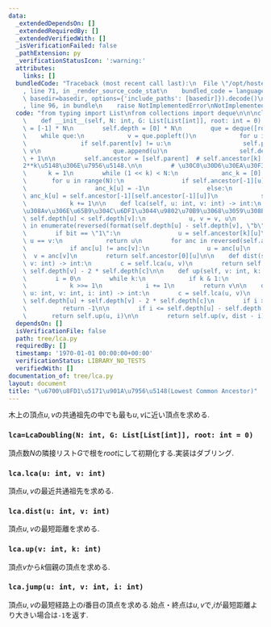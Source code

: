 ```yaml
---
data:
  _extendedDependsOn: []
  _extendedRequiredBy: []
  _extendedVerifiedWith: []
  _isVerificationFailed: false
  _pathExtension: py
  _verificationStatusIcon: ':warning:'
  attributes:
    links: []
  bundledCode: "Traceback (most recent call last):\n  File \"/opt/hostedtoolcache/PyPy/3.7.13/x64/site-packages/onlinejudge_verify/documentation/build.py\"\
    , line 71, in _render_source_code_stat\n    bundled_code = language.bundle(stat.path,\
    \ basedir=basedir, options={'include_paths': [basedir]}).decode()\n  File \"/opt/hostedtoolcache/PyPy/3.7.13/x64/site-packages/onlinejudge_verify/languages/python.py\"\
    , line 96, in bundle\n    raise NotImplementedError\nNotImplementedError\n"
  code: "from typing import List\nfrom collections import deque\n\n\nclass LcaDoubling:\n\
    \    def __init__(self, N: int, G: List[List[int]], root: int = 0):\n        self.parent\
    \ = [-1] * N\n        self.depth = [0] * N\n        que = deque([root])\n    \
    \    while que:\n            v = que.popleft()\n            for u in G[v]:\n \
    \               if self.parent[v] != u:\n                    self.parent[u] =\
    \ v\n                    que.append(u)\n                    self.depth[u] = self.depth[v]\
    \ + 1\n\n        self.ancestor = [self.parent]  # self.ancestor[k][u]\u306Fu\u306E\
    2**k\u5148\u306E\u7956\u5148.\n\n        # \u30C0\u30D6\u30EA\u30F3\u30B0\n  \
    \      k = 1\n        while (1 << k) < N:\n            anc_k = [0] * N\n     \
    \       for u in range(N):\n                if self.ancestor[-1][u] == -1:\n \
    \                   anc_k[u] = -1\n                else:\n                   \
    \ anc_k[u] = self.ancestor[-1][self.ancestor[-1][u]]\n            self.ancestor.append(anc_k)\n\
    \            k += 1\n\n    def lca(self, u: int, v: int) -> int:\n        # u\u3088\
    \u308Av\u306E\u65B9\u304C\u6DF1\u3044\u9802\u70B9\u3068\u3059\u308B\n        if\
    \ self.depth[u] < self.depth[v]:\n            u, v = v, u\n        for k, bit\
    \ in enumerate(reversed(format(self.depth[u] - self.depth[v], \"b\"))):\n    \
    \        if bit == \"1\":\n                u = self.ancestor[k][u]\n        if\
    \ u == v:\n            return u\n        for anc in reversed(self.ancestor):\n\
    \            if anc[u] != anc[v]:\n                u = anc[u]\n              \
    \  v = anc[v]\n        return self.ancestor[0][u]\n\n    def dist(self, u: int,\
    \ v: int) -> int:\n        c = self.lca(u, v)\n        return self.depth[u] +\
    \ self.depth[v] - 2 * self.depth[c]\n\n    def up(self, v: int, k: int) -> int:\n\
    \        i = 0\n        while k:\n            if k & 1:\n                v = self.ancestor[i][v]\n\
    \            k >>= 1\n            i += 1\n        return v\n\n    def jump(self,\
    \ u: int, v: int, i: int) -> int:\n        c = self.lca(u, v)\n        dist =\
    \ self.depth[u] + self.depth[v] - 2 * self.depth[c]\n        if i > dist:\n  \
    \          return -1\n\n        if i <= self.depth[u] - self.depth[c]:\n     \
    \       return self.up(u, i)\n\n        return self.up(v, dist - i)\n"
  dependsOn: []
  isVerificationFile: false
  path: tree/lca.py
  requiredBy: []
  timestamp: '1970-01-01 00:00:00+00:00'
  verificationStatus: LIBRARY_NO_TESTS
  verifiedWith: []
documentation_of: tree/lca.py
layout: document
title: "\u6700\u8FD1\u5171\u901A\u7956\u5148(Lowest Common Ancestor)"
---
```


木上の頂点$u,v$の共通祖先の中でも最も$u,v$に近い頂点を求める.

### `lca=LcaDoubling(N: int, G: List[List[int]], root: int = 0)`

頂点数$N$の隣接リスト$G$で根を$root$にして初期化する.実装はダブリング.

### `lca.lca(u: int, v: int)`

頂点$u,v$の最近共通祖先を求める.

### `lca.dist(u: int, v: int)`

頂点$u,v$の最短距離を求める.

### `lca.up(v: int, k: int)`

頂点$v$から$k$個親の頂点を求める.

### `lca.jump(u: int, v: int, i: int)`

頂点$u,v$の最短経路上の$i$番目の頂点を求める.始点・終点は$u,v$で,$i$が最短距離より大きい場合は`-1`を返す.